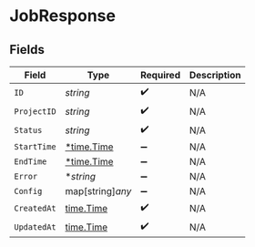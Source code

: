 # JobResponse


## Fields

| Field                                      | Type                                       | Required                                   | Description                                |
| ------------------------------------------ | ------------------------------------------ | ------------------------------------------ | ------------------------------------------ |
| `ID`                                       | *string*                                   | :heavy_check_mark:                         | N/A                                        |
| `ProjectID`                                | *string*                                   | :heavy_check_mark:                         | N/A                                        |
| `Status`                                   | *string*                                   | :heavy_check_mark:                         | N/A                                        |
| `StartTime`                                | [*time.Time](https://pkg.go.dev/time#Time) | :heavy_minus_sign:                         | N/A                                        |
| `EndTime`                                  | [*time.Time](https://pkg.go.dev/time#Time) | :heavy_minus_sign:                         | N/A                                        |
| `Error`                                    | **string*                                  | :heavy_minus_sign:                         | N/A                                        |
| `Config`                                   | map[string]*any*                           | :heavy_minus_sign:                         | N/A                                        |
| `CreatedAt`                                | [time.Time](https://pkg.go.dev/time#Time)  | :heavy_check_mark:                         | N/A                                        |
| `UpdatedAt`                                | [time.Time](https://pkg.go.dev/time#Time)  | :heavy_check_mark:                         | N/A                                        |